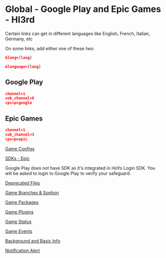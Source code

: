 # Global - Google Play and Epic Games - HI3rd

Certain links can get in different languages like English, French, Italian, Germany, etc

On some links, add either one of these two:

```json
&lang={lang}
```

```json
&language={lang}
```

## Google Play

```json
channel=1
sub_channel=6
cps=pcgoogle
```

## Epic Games

```json
channel=1
sub_channel=3
cps=pcepic
```

[Game Configs](https://sg-hyp-api.hoyoverse.com/hyp/hyp-connect/api/getGameConfigs?launcher_id=ACQazS79kX)

[SDKs - Epic](https://sg-hyp-api.hoyoverse.com/hyp/hyp-connect/api/getGameChannelSDKs?launcher_id=ACQazS79kX&channel=1&sub_channel=3)

Google Play does not have SDK as it's integrated in HoYo Login SDK. You will be asked to login to Google Play to verify your safeguard.

[Deprecated Files](https://sg-hyp-api.hoyoverse.com/hyp/hyp-connect/api/getGameDeprecatedFileConfigs?launcher_id=ACQazS79kX)

[Game Branches & Sophon](https://sg-hyp-api.hoyoverse.com/hyp/hyp-connect/api/getGameBranches?launcher_id=ACQazS79kX)

[Game Packages](https://sg-hyp-api.hoyoverse.com/hyp/hyp-connect/api/getGamePackages?launcher_id=ACQazS79kX)

[Game Plugins](https://sg-hyp-api.hoyoverse.com/hyp/hyp-connect/api/getGamePlugins?launcher_id=ACQazS79kX)

[Game Status](https://sg-hyp-api.hoyoverse.com/hyp/hyp-connect/api/getGames?launcher_id=ACQazS79kX&language=en-us)

[Game Events](https://sg-hyp-api.hoyoverse.com/hyp/hyp-connect/api/getGameContent?launcher_id=ACQazS79kX&game_id=5TIVvvcwtM&language=en-us)

[Background and Basic Info](https://sg-hyp-api.hoyoverse.com/hyp/hyp-connect/api/getAllGameBasicInfo?launcher_id=ACQazS79kX)

[Notification Alert](https://sg-hyp-api.hoyoverse.com/hyp/hyp-connect/api/getNotification?launcher_id=ACQazS79kX&language=en-us&type=NOTIFICATION_TYPE_RED_DOT)
